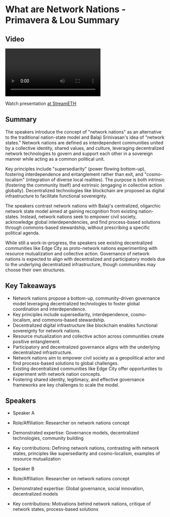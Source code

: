 # What are Network Nations - Primavera & Lou Summary

## Video
<video id="video" controls></video>
<script src="https://vod-cdn.lp-playback.studio/raw/jxf4iblf6wlsyor6526t4tcmtmqa/catalyst-vod-com/hls/bba56rnkx56xa2f9/index.m3u8"></script>
<script>
  var video = document.getElementById('video');
  var videoSrc = 'https://vod-cdn.lp-playback.studio/raw/jxf4iblf6wlsyor6526t4tcmtmqa/catalyst-vod-com/hls/bba56rnkx56xa2f9/index.m3u8';
  if (Hls.isSupported()) {
    var hls = new Hls();
    hls.loadSource(videoSrc);
    hls.attachMedia(video);
  }
  else if (video.canPlayType('application/vnd.apple.mpegurl')) {
    video.src = videoSrc;
  }
</script>

Watch presentation [at StreamETH](https://streameth.org/edge_city/watch?session=67120c1a50c4a85480016456)

## Summary
The speakers introduce the concept of "network nations" as an alternative to the traditional nation-state model and Balaji Srinivasan's idea of "network states." Network nations are defined as interdependent communities united by a collective identity, shared values, and culture, leveraging decentralized network technologies to govern and support each other in a sovereign manner while acting as a common political unit.

Key principles include "supersediarity" (power flowing bottom-up), fostering interdependence and entanglement rather than exit, and "cosmo-localism" (integration of diverse local realities). The purpose is both intrinsic (fostering the community itself) and extrinsic (engaging in collective action globally). Decentralized technologies like blockchain are proposed as digital infrastructure to facilitate functional sovereignty.

The speakers contrast network nations with Balaji's centralized, oligarchic network state model aimed at gaining recognition from existing nation-states. Instead, network nations seek to empower civil society, acknowledge global interdependencies, and find process-based solutions through commons-based stewardship, without prescribing a specific political agenda.

While still a work-in-progress, the speakers see existing decentralized communities like Edge City as proto-network nations experimenting with resource mutualization and collective action. Governance of network nations is expected to align with decentralized and participatory models due to the underlying decentralized infrastructure, though communities may choose their own structures.

## Key Takeaways
- Network nations propose a bottom-up, community-driven governance model leveraging decentralized technologies to foster global coordination and interdependence.
- Key principles include supersediarity, interdependence, cosmo-localism, and commons-based stewardship.
- Decentralized digital infrastructure like blockchain enables functional sovereignty for network nations.
- Resource mutualization and collective action across communities create positive entanglement.
- Participatory and decentralized governance aligns with the underlying decentralized infrastructure.
- Network nations aim to empower civil society as a geopolitical actor and find process-based solutions to global challenges.
- Existing decentralized communities like Edge City offer opportunities to experiment with network nation concepts.
- Fostering shared identity, legitimacy, and effective governance frameworks are key challenges to scale the model.

## Speakers
- Speaker A
- Role/Affiliation: Researcher on network nations concept
- Demonstrated expertise: Governance models, decentralized technologies, community building
- Key contributions: Defining network nations, contrasting with network states, principles like supersediarity and cosmo-localism, examples of resource mutualization

- Speaker B
- Role/Affiliation: Researcher on network nations concept
- Demonstrated expertise: Global governance, social innovation, decentralized models
- Key contributions: Motivations behind network nations, critique of network states, process-based solutions

